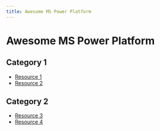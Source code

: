 ```yaml
---
title: Awesome MS Power Platform
---
```


# Awesome MS Power Platform


## Category 1
- [Resource 1](https://example.com)
- [Resource 2](https://example.com)

## Category 2
- [Resource 3](https://example.com)
- [Resource 4](https://example.com)
